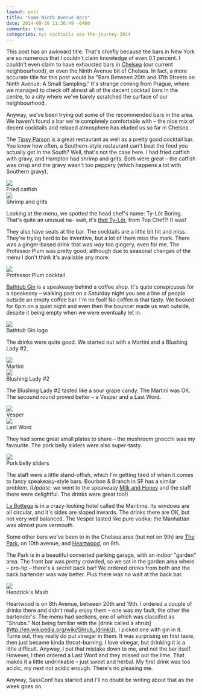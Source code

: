 ```yaml
---
layout: post
title: "Some Ninth Avenue Bars"
date: 2014-09-30 11:36:49 -0400
comments: true
categories: nyc cocktails usa the-journey-2014
---
```


This post has an awkward title. That's chiefly because the bars in New York are so numerous that I couldn't claim knowledge of even 0.1 percent. I couldn't even claim to have exhausted bars in [Chelsea](http://en.wikipedia.org/wiki/Chelsea,_Manhattan) (our current neighbourhood), or even the Ninth Avenue bit of Chelsea. In fact, a more accurate title for this post would be "Bars Between 20th and 17th Streets on Ninth Avenue: A Small Sampling." It's strange coming from Prague, where we managed to check off almost all of the decent cocktail bars in the centre, to a city where we've barely scratched the surface of our neighbourhood.

Anyway, we've been trying out some of the recommended bars in the area. We haven't found a bar we're completely comfortable with – the nice mix of decent cocktails and relaxed atmosphere has eluded us so far in Chelsea.

The [Tipsy Parson](http://tipsyparson.com/) is a great restaurant as well as a pretty good cocktail bar. You know how often, a Southern-style restaurant can't beat the food you actually get in the South? Well, that's not the case here. I had fried catfish with gravy, and Hampton had shrimp and grits. Both were great – the catfish was crisp and the gravy wasn't too peppery (which happens a lot with Southern gravy).

<div class="img">
  <a href="{{ root_url }}/images/the-journey/nyc/ninth-ave-bars/catfish.jpg">
    <img src="/images/the-journey/nyc/ninth-ave-bars/catfish.jpg">
  </a>
  <div class="alt">Fried catfish</div>
</div>

<div class="img">
  <a href="{{ root_url }}/images/the-journey/nyc/ninth-ave-bars/shrimp-grits.jpg">
    <img src="/images/the-journey/nyc/ninth-ave-bars/shrimp-grits.jpg">
  </a>
  <div class="alt">Shrimp and grits</div>
</div>

Looking at the menu, we spotted the head chef's name: Ty-Lör Boring. That's quite an unusual na- wait, it's [*that* Ty-Lör](http://www.bravotv.com/people/ty-lor-boring/bio), from Top Chef?! It was!

They also have seats at the bar. The cocktails are a little bit hit and miss. They're trying hard to be inventive, but a lot of them miss the mark. There was a ginger-based drink that was *way* too gingery, even for me. The Professor Plum was pretty good, although due to seasonal changes of the menu I don't think it's available any more.

<div class="img">
  <a href="{{ root_url }}/images/the-journey/nyc/ninth-ave-bars/tipsy-plum.jpg">
    <img src="/images/the-journey/nyc/ninth-ave-bars/tipsy-plum.jpg">
  </a>
  <div class="alt">Professor Plum cocktail</div>
</div>

[Bathtub Gin](http://bathtubginnyc.com/) is a speakeasy behind a coffee shop. It's quite conspicuous for a speakeasy – walking past on a Saturday night you see a line of people outside an empty coffee bar. I'm no fool! No coffee is that tasty. We booked for 6pm on a quiet night and even then the bouncer made us wait outside, despite it being empty when we were eventually let in.

<div class="img">
  <a href="{{ root_url }}/images/the-journey/nyc/ninth-ave-bars/bathtub-logo.jpg">
    <img src="/images/the-journey/nyc/ninth-ave-bars/bathtub-logo.jpg">
  </a>
  <div class="alt">Bathtub Gin logo</div>
</div>

The drinks were quite good. We started out with a Martini and a Blushing Lady #2.

<div class="img">
  <a href="{{ root_url }}/images/the-journey/nyc/ninth-ave-bars/bathtub-martini.jpg">
    <img src="/images/the-journey/nyc/ninth-ave-bars/bathtub-martini.jpg">
  </a>
  <div class="alt">Martini</div>
</div>

<div class="img">
  <a href="{{ root_url }}/images/the-journey/nyc/ninth-ave-bars/blush.jpg">
    <img src="/images/the-journey/nyc/ninth-ave-bars/blush.jpg">
  </a>
  <div class="alt">Blushing Lady #2</div>
</div>

The Blushing Lady #2 tasted like a sour grape candy. The Martini was OK. The secound round proved better – a Vesper and a Last Word.

<div class="img">
  <a href="{{ root_url }}/images/the-journey/nyc/ninth-ave-bars/bathtub-vesper.jpg">
    <img src="/images/the-journey/nyc/ninth-ave-bars/bathtub-vesper.jpg">
  </a>
  <div class="alt">Vesper</div>
</div>

<div class="img">
  <a href="{{ root_url }}/images/the-journey/nyc/ninth-ave-bars/last-word.jpg">
    <img src="/images/the-journey/nyc/ninth-ave-bars/last-word.jpg">
  </a>
  <div class="alt">Last Word</div>
</div>

They had some great small plates to share – the mushroom gnocchi was my favourite. The pork belly sliders were also super-tasty.

<div class="img">
  <a href="{{ root_url }}/images/the-journey/nyc/ninth-ave-bars/bathtub-sliders.jpg">
    <img src="/images/the-journey/nyc/ninth-ave-bars/bathtub-sliders.jpg">
  </a>
  <div class="alt">Pork belly sliders</div>
</div>

The staff were a little stand-offish, which I'm getting tired of when it comes to fancy speakeasy-style bars. Bourbon & Branch in SF has a similar problem. (*Update*: we went to the speakeasy [Milk and Honey](http://www.mlkhny.com/newyork/) and the staff there were delightful. The drinks were great too!)

[La Bottega](http://www.themaritimehotel.com/labottega.php) is in a crazy-looking hotel called the Maritime. Its windows are all circular, and it's sides are sloped inwards. The drinks there are OK, but not very well balanced. The Vesper tasted like pure vodka; the Manhattan was almost pure vermouth.

Some other bars we've been to in the Chelsea area (but not on 9th) are [The Park](http://www.theparknyc.com/), on 10th avenue, and [Heartwood](http://heartwoodnyc.com/), on 8th.

The Park is in a beautiful converted parking garage, with an indoor "garden" area. The front bar was pretty crowded, so we sat in the garden area where – pro-tip – there's a secret back bar! We ordered drinks from both and the back bartender was way better. Plus there was no wait at the back bar. 

<div class="img">
  <a href="{{ root_url }}/images/the-journey/nyc/ninth-ave-bars/hendricks-mash.jpg">
    <img src="/images/the-journey/nyc/ninth-ave-bars/hendricks-mash.jpg">
  </a>
  <div class="alt">Hendrick's Mash</div>
</div>

Heartwood is on 8th Avenue, between 20th and 19th. I ordered a couple of drinks there and didn't really enjoy them – one was my fault, the other the bartender's. The menu had sections, one of which was classifed as "Shrubs." Not being familiar with the [drink called a shrub](http://en.wikipedia.org/wiki/Shrub_(drink\)), I picked one with gin in it. Turns out, they really do put vinegar in them. It was surprising on first taste, then just became kinda throat-burning. I love vinegar, but drinking it is a little difficult. Anyway, I put that mistake down to me, and not the bar itself. However, I then ordered a Last Word and they missed out the lime. That makes it a little undrinkable – just sweet and herbal. My first drink was too acidic, my next not acidic enough. There's no pleasing me.

Anyway, SassConf has started and I'll no doubt be writing about that as the week goes on.
